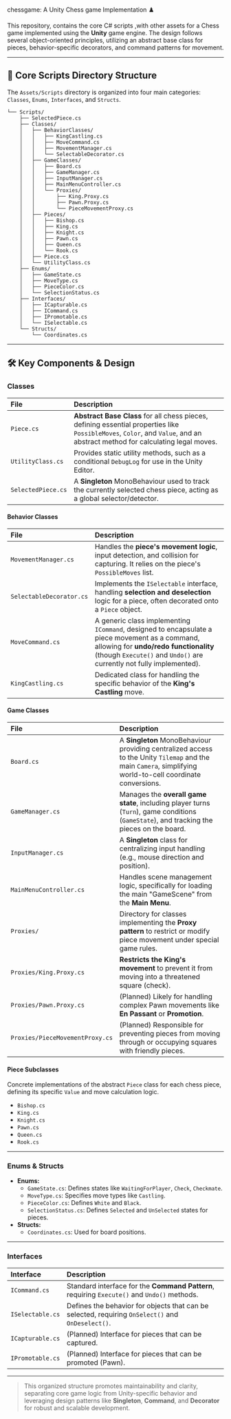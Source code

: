 chessgame: A Unity Chess game Implementation ♟️

This repository, contains the core C\# scripts ,with other assets for a Chess game implemented using the **Unity** game
engine. The design follows several object-oriented principles, utilizing an abstract base class for pieces,
behavior-specific decorators, and command patterns for movement.

-----

## 📂 Core Scripts Directory Structure

The `Assets/Scripts` directory is organized into four main categories: `Classes`, `Enums`, `Interfaces`, and `Structs`.

```
└── Scripts/
    ├── SelectedPiece.cs         
    ├── Classes/
    │   ├── BehaviorClasses/
    │   │   ├── KingCastling.cs
    │   │   ├── MoveCommand.cs
    │   │   ├── MovementManager.cs
    │   │   └── SelectableDecorator.cs
    │   ├── GameClasses/
    │   │   ├── Board.cs
    │   │   ├── GameManager.cs
    │   │   ├── InputManager.cs
    │   │   ├── MainMenuController.cs
    │   │   └── Proxies/
    │   │       ├── King.Proxy.cs
    │   │       ├── Pawn.Proxy.cs
    │   │       └── PieceMovementProxy.cs
    │   ├── Pieces/
    │   │   ├── Bishop.cs
    │   │   ├── King.cs
    │   │   ├── Knight.cs
    │   │   ├── Pawn.cs
    │   │   ├── Queen.cs
    │   │   └── Rook.cs
    │   ├── Piece.cs
    │   └── UtilityClass.cs
    ├── Enums/
    │   ├── GameState.cs
    │   ├── MoveType.cs
    │   ├── PieceColor.cs
    │   └── SelectionStatus.cs
    ├── Interfaces/
    │   ├── ICapturable.cs
    │   ├── ICommand.cs
    │   ├── IPromotable.cs
    │   └── ISelectable.cs
    └── Structs/
        └── Coordinates.cs
```

-----

## 🛠️ Key Components & Design

### **Classes**

| File               | Description                                                                                                                                                                 |
|:-------------------|:----------------------------------------------------------------------------------------------------------------------------------------------------------------------------|
| `Piece.cs`         | **Abstract Base Class** for all chess pieces, defining essential properties like `PossibleMoves`, `Color`, and `Value`, and an abstract method for calculating legal moves. |
| `UtilityClass.cs`  | Provides static utility methods, such as a conditional `DebugLog` for use in the Unity Editor.                                                                              |
| `SelectedPiece.cs` | A **Singleton** MonoBehaviour used to track the currently selected chess piece, acting as a global selector/detector.                                                       |

#### Behavior Classes

| File                     | Description                                                                                                                                                                                                     |
|:-------------------------|:----------------------------------------------------------------------------------------------------------------------------------------------------------------------------------------------------------------|
| `MovementManager.cs`     | Handles the **piece's movement logic**, input detection, and collision for capturing. It relies on the piece's `PossibleMoves` list.                                                                            |
| `SelectableDecorator.cs` | Implements the `ISelectable` interface, handling **selection and deselection** logic for a piece, often decorated onto a `Piece` object.                                                                        |
| `MoveCommand.cs`         | A generic class implementing `ICommand`, designed to encapsulate a piece movement as a command, allowing for **undo/redo functionality** (though `Execute()` and `Undo()` are currently not fully implemented). |
| `KingCastling.cs`        | Dedicated class for handling the specific behavior of the **King's Castling** move.                                                                                                                             |

#### Game Classes

| File                            | Description                                                                                                                                                |
|:--------------------------------|:-----------------------------------------------------------------------------------------------------------------------------------------------------------|
| `Board.cs`                      | A **Singleton** MonoBehaviour providing centralized access to the Unity `Tilemap` and the main `Camera`, simplifying world-to-cell coordinate conversions. |
| `GameManager.cs`                | Manages the **overall game state**, including player turns (`Turn`), game conditions (`GameState`), and tracking the pieces on the board.                  |
| `InputManager.cs`               | A **Singleton** class for centralizing input handling (e.g., mouse direction and position).                                                                |
| `MainMenuController.cs`         | Handles scene management logic, specifically for loading the main "GameScene" from the **Main Menu**.                                                      |
| `Proxies/`                      | Directory for classes implementing the **Proxy pattern** to restrict or modify piece movement under special game rules.                                    |
| `Proxies/King.Proxy.cs`         | **Restricts the King's movement** to prevent it from moving into a threatened square (check).                                                              |
| `Proxies/Pawn.Proxy.cs`         | (Planned) Likely for handling complex Pawn movements like **En Passant** or **Promotion**.                                                                 |
| `Proxies/PieceMovementProxy.cs` | (Planned) Responsible for preventing pieces from moving through or occupying squares with friendly pieces.                                                 |

#### Piece Subclasses

Concrete implementations of the abstract `Piece` class for each chess piece, defining its specific `Value` and move
calculation logic.

* `Bishop.cs`
* `King.cs`
* `Knight.cs`
* `Pawn.cs`
* `Queen.cs`
* `Rook.cs`

-----

### **Enums & Structs**

* **Enums:**
    * `GameState.cs`: Defines states like `WaitingForPlayer`, `Check`, `Checkmate`.
    * `MoveType.cs`: Specifies move types like `Castling`.
    * `PieceColor.cs`: Defines `White` and `Black`.
    * `SelectionStatus.cs`: Defines `Selected` and `UnSelected` states for pieces.
* **Structs:**
    * `Coordinates.cs`: Used for board positions.

-----

### **Interfaces**

| Interface        | Description                                                                                       |
|:-----------------|:--------------------------------------------------------------------------------------------------|
| `ICommand.cs`    | Standard interface for the **Command Pattern**, requiring `Execute()` and `Undo()` methods.       |
| `ISelectable.cs` | Defines the behavior for objects that can be selected, requiring `OnSelect()` and `OnDeselect()`. |
| `ICapturable.cs` | (Planned) Interface for pieces that can be captured.                                              |
| `IPromotable.cs` | (Planned) Interface for pieces that can be promoted (Pawn).                                       |

-----

> This organized structure promotes maintainability and clarity, separating core game logic from Unity-specific behavior
> and leveraging design patterns like **Singleton**, **Command**, and **Decorator** for robust and scalable development.


